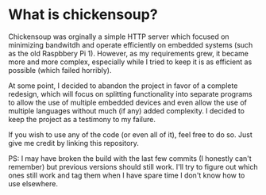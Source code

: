 What is chickensoup?
====================

Chickensoup was orginally a simple HTTP server which focused on minimizing bandwitdh
and operate efficiently on embedded systems (such as the old Raspbbery Pi 1).
However, as my requirements grew, it became more and more complex, especially while I
tried to keep it is as efficient as possible (which failed horribly).

At some point, I decided to abandon the project in favor of a complete redesign, which
will focus on splitting functionality into separate programs to allow the use of
multiple embedded devices and even allow the use of multiple languages without much
(if any) added complexity. I decided to keep the project as a testimony to my failure.

If you wish to use any of the code (or even all of it), feel free to do so. Just give
me credit by linking this repository.

PS: I may have broken the build with the last few commits (I honestly can't remember)
    but previous versions should still work. I'll try to figure out which ones still
    work and tag them when I have spare time I don't know how to use elsewhere.
